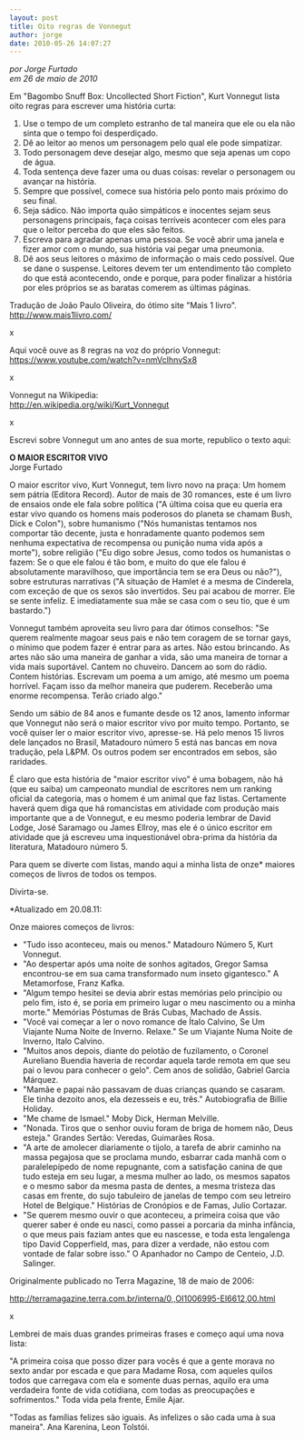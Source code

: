 ```yaml
---
layout: post
title: Oito regras de Vonnegut
author: jorge
date: 2010-05-26 14:07:27
---
```

*por Jorge Furtado*\
*em 26 de maio de 2010*

Em "Bagombo Snuff Box: Uncollected Short Fiction", Kurt Vonnegut lista oito regras para escrever uma história curta:

1. Use o tempo de um completo estranho de tal maneira que ele ou ela não sinta que o tempo foi desperdiçado.
2. Dê ao leitor ao menos um personagem pelo qual ele pode simpatizar.
3. Todo personagem deve desejar algo, mesmo que seja apenas um copo de água.
4. Toda sentença deve fazer uma ou duas coisas: revelar o personagem ou avançar na história.
5. Sempre que possível, comece sua história pelo ponto mais próximo do seu final.
6. Seja sádico. Não importa quão simpáticos e inocentes sejam seus personagens principais, faça coisas terríveis acontecer com eles para que o leitor perceba do que eles são feitos.
7. Escreva para agradar apenas uma pessoa. Se você abrir uma janela e fizer amor com o mundo, sua história vai pegar uma pneumonia.
8. Dê aos seus leitores o máximo de informação o mais cedo possível. Que se dane o suspense. Leitores devem ter um entendimento tão completo do que está acontecendo, onde e porque, para poder finalizar a história por eles próprios se as baratas comerem as últimas páginas.

Tradução de João Paulo Oliveira, do ótimo site "Mais 1 livro".\
http://www.mais1livro.com/

x

Aqui você ouve as 8 regras na voz do próprio Vonnegut:\
https://www.youtube.com/watch?v=nmVcIhnvSx8

x

Vonnegut na Wikipedia:\
http://en.wikipedia.org/wiki/Kurt_Vonnegut

x

Escrevi sobre Vonnegut um ano antes de sua morte, republico o texto aqui:

**O MAIOR ESCRITOR VIVO**\
Jorge Furtado

O maior escritor vivo, Kurt Vonnegut, tem livro novo na praça: Um homem sem pátria (Editora Record). Autor de mais de 30 romances, este é um livro de ensaios onde ele fala sobre política ("A última coisa que eu queria era estar vivo quando os homens mais poderosos do planeta se chamam Bush, Dick e Colon"), sobre humanismo ("Nós humanistas tentamos nos comportar tão decente, justa e honradamente quanto podemos sem nenhuma expectativa de recompensa ou punição numa vida após a morte"), sobre religião ("Eu digo sobre Jesus, como todos os humanistas o fazem: Se o que ele falou é tão bom, e muito do que ele falou é absolutamente maravilhoso, que importância tem se era Deus ou não?"), sobre estruturas narrativas ("A situação de Hamlet é a mesma de Cinderela, com exceção de que os sexos são invertidos. Seu pai acabou de morrer. Ele se sente infeliz. E imediatamente sua mãe se casa com o seu tio, que é um bastardo.")

Vonnegut também aproveita seu livro para dar ótimos conselhos: "Se querem realmente magoar seus pais e não tem coragem de se tornar gays, o mínimo que podem fazer é entrar para as artes. Não estou brincando. As artes não são uma maneira de ganhar a vida, são uma maneira de tornar a vida mais suportável. Cantem no chuveiro. Dancem ao som do rádio. Contem histórias. Escrevam um poema a um amigo, até mesmo um poema horrível. Façam isso da melhor maneira que puderem. Receberão uma enorme recompensa. Terão criado algo."

Sendo um sábio de 84 anos e fumante desde os 12 anos, lamento informar que Vonnegut não será o maior escritor vivo por muito tempo. Portanto, se você quiser ler o maior escritor vivo, apresse-se. Há pelo menos 15 livros dele lançados no Brasil, Matadouro número 5 está nas bancas em nova tradução, pela L&PM. Os outros podem ser encontrados em sebos, são raridades.

É claro que esta história de "maior escritor vivo" é uma bobagem, não há (que eu saiba) um campeonato mundial de escritores nem um ranking oficial da categoria, mas o homem é um animal que faz listas. Certamente haverá quem diga que há romancistas em atividade com produção mais importante que a de Vonnegut, e eu mesmo poderia lembrar de David Lodge, José Saramago ou James Ellroy, mas ele é o único escritor em atividade que já escreveu uma inquestionável obra-prima da história da literatura, Matadouro número 5.

Para quem se diverte com listas, mando aqui a minha lista de onze* maiores começos de livros de todos os tempos.

Divirta-se.

\*Atualizado em 20.08.11:

Onze maiores começos de livros:

* "Tudo isso aconteceu, mais ou menos." Matadouro Número 5, Kurt Vonnegut.
* "Ao despertar após uma noite de sonhos agitados, Gregor Samsa encontrou-se em sua cama transformado num inseto gigantesco." A Metamorfose, Franz Kafka.
* "Algum tempo hesitei se devia abrir estas memórias pelo princípio ou pelo fim, isto é, se poria em primeiro lugar o meu nascimento ou a minha morte." Memórias Póstumas de Brás Cubas, Machado de Assis.
* "Você vai começar a ler o novo romance de Ítalo Calvino, Se Um Viajante Numa Noite de Inverno. Relaxe." Se um Viajante Numa Noite de Inverno, Italo Calvino.
* "Muitos anos depois, diante do pelotão de fuzilamento, o Coronel Aureliano Buendia haveria de recordar aquela tarde remota em que seu pai o levou para conhecer o gelo". Cem anos de solidão, Gabriel Garcia Márquez.
* "Mamãe e papai não passavam de duas crianças quando se casaram. Ele tinha dezoito anos, ela dezesseis e eu, três." Autobiografia de Billie Holiday.
* "Me chame de Ismael." Moby Dick, Herman Melville.
* "Nonada. Tiros que o senhor ouviu foram de briga de homem não, Deus esteja." Grandes Sertão: Veredas, Guimarães Rosa.
* "A arte de amolecer diariamente o tijolo, a tarefa de abrir caminho na massa pegajosa que se proclama mundo, esbarrar cada manhã com o paralelepípedo de nome repugnante, com a satisfação canina de que tudo esteja em seu lugar, a mesma mulher ao lado, os mesmos sapatos e o mesmo sabor da mesma pasta de dentes, a mesma tristeza das casas em frente, do sujo tabuleiro de janelas de tempo com seu letreiro Hotel de Belgique." Histórias de Cronópios e de Famas, Julio Cortazar.
* "Se querem mesmo ouvir o que aconteceu, a primeira coisa que vão querer saber é onde eu nasci, como passei a porcaria da minha infância, o que meus pais faziam antes que eu nascesse, e toda esta lengalenga tipo David Copperfield, mas, para dizer a verdade, não estou com vontade de falar sobre isso." O Apanhador no Campo de Centeio, J.D. Salinger.

Originalmente publicado no Terra Magazine, 18 de maio de 2006:

http://terramagazine.terra.com.br/interna/0,,OI1006995-EI6612,00.html

x

Lembrei de mais duas grandes primeiras frases e começo aqui uma nova lista:

"A primeira coisa que posso dizer para vocês é que a gente morava no sexto andar por escada e que para Madame Rosa, com aqueles quilos todos que carregava com ela e somente duas pernas, aquilo era uma verdadeira fonte de vida cotidiana, com todas as preocupações e sofrimentos." Toda vida pela frente, Emile Ajar.

"Todas as famílias felizes são iguais. As infelizes o são cada uma à sua maneira". Ana Karenina, Leon Tolstói.